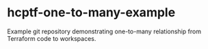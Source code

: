 # hcptf-one-to-many-example
Example git repository demonstrating one-to-many relationship from Terraform code to workspaces.
